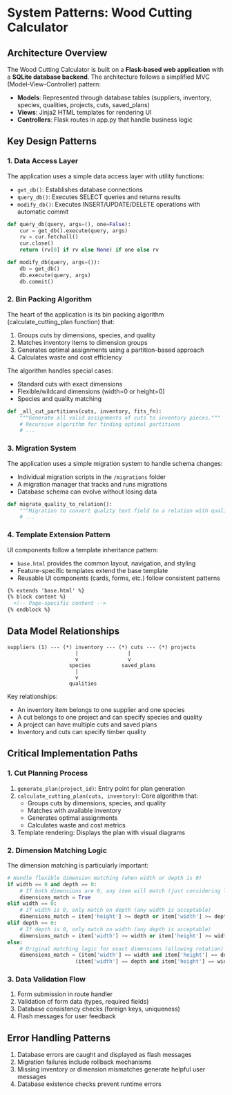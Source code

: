 # System Patterns: Wood Cutting Calculator

## Architecture Overview

The Wood Cutting Calculator is built on a **Flask-based web application** with a **SQLite database backend**. The architecture follows a simplified MVC (Model-View-Controller) pattern:

- **Models**: Represented through database tables (suppliers, inventory, species, qualities, projects, cuts, saved_plans)
- **Views**: Jinja2 HTML templates for rendering UI
- **Controllers**: Flask routes in app.py that handle business logic

## Key Design Patterns

### 1. Data Access Layer

The application uses a simple data access layer with utility functions:
- `get_db()`: Establishes database connections
- `query_db()`: Executes SELECT queries and returns results
- `modify_db()`: Executes INSERT/UPDATE/DELETE operations with automatic commit

```python
def query_db(query, args=(), one=False):
    cur = get_db().execute(query, args)
    rv = cur.fetchall()
    cur.close()
    return (rv[0] if rv else None) if one else rv

def modify_db(query, args=()):
    db = get_db()
    db.execute(query, args)
    db.commit()
```

### 2. Bin Packing Algorithm

The heart of the application is its bin packing algorithm (calculate_cutting_plan function) that:
1. Groups cuts by dimensions, species, and quality
2. Matches inventory items to dimension groups
3. Generates optimal assignments using a partition-based approach
4. Calculates waste and cost efficiency

The algorithm handles special cases:
- Standard cuts with exact dimensions
- Flexible/wildcard dimensions (width=0 or height=0)
- Species and quality matching

```python
def _all_cut_partitions(cuts, inventory, fits_fn):
    """Generate all valid assignments of cuts to inventory pieces."""
    # Recursive algorithm for finding optimal partitions
    # ...
```

### 3. Migration System

The application uses a simple migration system to handle schema changes:
- Individual migration scripts in the `/migrations` folder
- A migration manager that tracks and runs migrations
- Database schema can evolve without losing data

```python
def migrate_quality_to_relation():
    """Migration to convert quality text field to a relation with qualities table"""
    # ...
```

### 4. Template Extension Pattern

UI components follow a template inheritance pattern:
- `base.html` provides the common layout, navigation, and styling
- Feature-specific templates extend the base template
- Reusable UI components (cards, forms, etc.) follow consistent patterns

```html
{% extends 'base.html' %}
{% block content %}
  <!-- Page-specific content -->
{% endblock %}
```

## Data Model Relationships

```
suppliers (1) --- (*) inventory --- (*) cuts --- (*) projects
                      |                |
                      v                v
                    species          saved_plans
                      |
                      v
                    qualities
```

Key relationships:
- An inventory item belongs to one supplier and one species
- A cut belongs to one project and can specify species and quality
- A project can have multiple cuts and saved plans
- Inventory and cuts can specify timber quality

## Critical Implementation Paths

### 1. Cut Planning Process

1. `generate_plan(project_id)`: Entry point for plan generation
2. `calculate_cutting_plan(cuts, inventory)`: Core algorithm that:
   - Groups cuts by dimensions, species, and quality
   - Matches with available inventory
   - Generates optimal assignments
   - Calculates waste and cost metrics
3. Template rendering: Displays the plan with visual diagrams

### 2. Dimension Matching Logic

The dimension matching is particularly important:
```python
# Handle flexible dimension matching (when width or depth is 0)
if width == 0 and depth == 0:
    # If both dimensions are 0, any item will match (just considering length)
    dimensions_match = True
elif width == 0:
    # If width is 0, only match on depth (any width is acceptable)
    dimensions_match = item['height'] >= depth or item['width'] >= depth
elif depth == 0:
    # If depth is 0, only match on width (any depth is acceptable)
    dimensions_match = item['width'] >= width or item['height'] >= width
else:
    # Original matching logic for exact dimensions (allowing rotation)
    dimensions_match = (item['width'] == width and item['height'] == depth) or \
                      (item['width'] == depth and item['height'] == width)
```

### 3. Data Validation Flow

1. Form submission in route handler
2. Validation of form data (types, required fields)
3. Database consistency checks (foreign keys, uniqueness)
4. Flash messages for user feedback

## Error Handling Patterns

1. Database errors are caught and displayed as flash messages
2. Migration failures include rollback mechanisms
3. Missing inventory or dimension mismatches generate helpful user messages
4. Database existence checks prevent runtime errors
